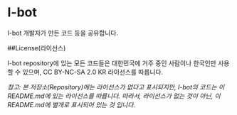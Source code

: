 # I-bot
I-bot 개발자가 만든 코드 등을 공유합니다.


##License(라이선스)

I-bot repository에 있는 모든 코드들은 대한민국에 거주 중인 사람이나 한국인만 사용할 수 있으며, CC BY-NC-SA 2.0 KR 라이선스를 따릅니다.

*참고: 본 저장소(Repository)에는 라이선스가 없다고 표시되지만, I-bot의 코드는 이 README.md에 있는 라이선스를 따릅니다.*
*따라서, 라이선스가 없는 것이 아닌, 이 README.md에 별개로 표시되어 있는 것 입니다.*

